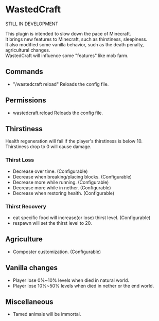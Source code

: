 # WastedCraft

STILL IN DEVELOPMENT

This plugin is intended to slow down the pace of Minecraft.  
It brings new features to Minecraft, such as thirstiness, sleepiness.  
It also modified some vanilla behavior, such as the death penalty, agricultural changes.  
WastedCraft will influence some "features" like mob farm.
## Commands
- "/wastedcraft reload"    Reloads the config file.
## Permissions
- wastedcraft.reload    Reloads the config file.
## Thirstiness
Health regeneration will fail if the player's thirstiness is below 10.  
Thirstiness drop to 0 will cause damage.

### Thirst Loss
- Decrease over time. (Configurable)  
- Decrease when breaking/placing blocks. (Configurable)  
- Decrease more while running. (Configurable)
- Decrease more while in nether. (Configurable)
- Decrease when restoring health. (Configurable)
### Thirst Recovery
- eat specific food will increase(or lose) thirst level.  (Configurable)
- respawn will set the thirst level to 20.

## Agriculture
- Composter customization.  (Configurable)  
## Vanilla changes
- Player lose 0%~10% levels when died in natural world.
- Player lose 10%~50% levels when died in nether or the end world.
## Miscellaneous
- Tamed animals will be immortal.